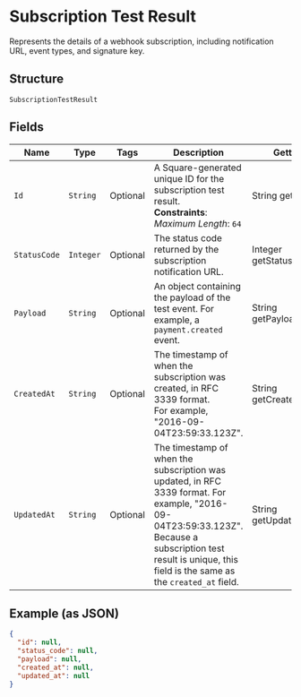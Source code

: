 
# Subscription Test Result

Represents the details of a webhook subscription, including notification URL,
event types, and signature key.

## Structure

`SubscriptionTestResult`

## Fields

| Name | Type | Tags | Description | Getter |
|  --- | --- | --- | --- | --- |
| `Id` | `String` | Optional | A Square-generated unique ID for the subscription test result.<br>**Constraints**: *Maximum Length*: `64` | String getId() |
| `StatusCode` | `Integer` | Optional | The status code returned by the subscription notification URL. | Integer getStatusCode() |
| `Payload` | `String` | Optional | An object containing the payload of the test event. For example, a `payment.created` event. | String getPayload() |
| `CreatedAt` | `String` | Optional | The timestamp of when the subscription was created, in RFC 3339 format.<br>For example, "2016-09-04T23:59:33.123Z". | String getCreatedAt() |
| `UpdatedAt` | `String` | Optional | The timestamp of when the subscription was updated, in RFC 3339 format. For example, "2016-09-04T23:59:33.123Z".<br>Because a subscription test result is unique, this field is the same as the `created_at` field. | String getUpdatedAt() |

## Example (as JSON)

```json
{
  "id": null,
  "status_code": null,
  "payload": null,
  "created_at": null,
  "updated_at": null
}
```

